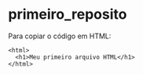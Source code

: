 # primeiro_reposito

Para copiar o código em HTML:
```
<html>
  <h1>Meu primeiro arquivo HTML</h1>
</html>
```
